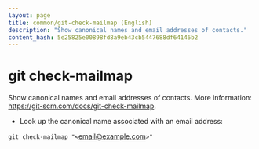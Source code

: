 ```yaml
---
layout: page
title: common/git-check-mailmap (English)
description: "Show canonical names and email addresses of contacts."
content_hash: 5e25825e00898fd8a9eb43cb5447688df64146b2
---
```

# git check-mailmap

Show canonical names and email addresses of contacts.
More information: <https://git-scm.com/docs/git-check-mailmap>.

- Look up the canonical name associated with an email address:

`git check-mailmap "<`<span class="tldr-var badge badge-pill bg-dark-lm bg-white-dm text-white-lm text-dark-dm font-weight-bold">email@example.com</span>`>"`
